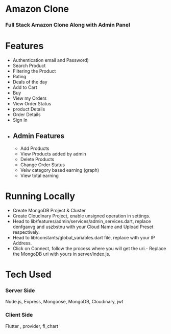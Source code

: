 
<h1> Amazon Clone </h1>
<h3>Full Stack Amazon Clone Along with Admin Panel</h3>
 
<h1>Features</h1>
<ul>
  <li>Authentication email and Password)</li>
  <li>Search Product</li>
  <li>Filtering the Product</li>
  <li>Rating</li>
  <li>Deals of the day</li>
  <li>Add to Cart</li>
  <li>Buy</li>
  <li>View my Orders</li>
  <li>View Order Status</li>
  <li>product Details</li>
  <li>Order Details</li>
  <li>Sign In</li>
  <li><h2>Admin Features</h2><ul>
    <li>Add Products</li>
    <li>View Products added by admin</li>
    <li>Delete Products</li>
    <li>Change Order Status</li>
    <li>Veiw category based earning (graph)</li>
    <li>View total earning</li>
  </ul></li>
</ul>

<h1>Running Locally</h1>
<ul>
  <li>Create MongoDB Project & Cluster</li>
  <li>Create Cloudinary Project, enable unsigned operation in settings.
</li>
  <li>Head to lib/features/admin/services/admin_services.dart, replace denfgaxvg and uszbstnu with your Cloud Name and Upload Preset respectively.</li>
  <li>Head to lib/constants/global_variables.dart file, replace with your IP Address.</li>
  <li>Click on Connect, follow the process where you will get the uri.- Replace the MongoDB uri with yours in server/index.js.</li>
</ul>

<h1>Tech Used</h1>
<h3>Server Side</h3>
<p>Node.js, Express, Mongoose, MongoDB, Cloudinary, jwt</p>
<h3>Client Side</h3>
<p>Flutter , provider, fl_chart</p>
